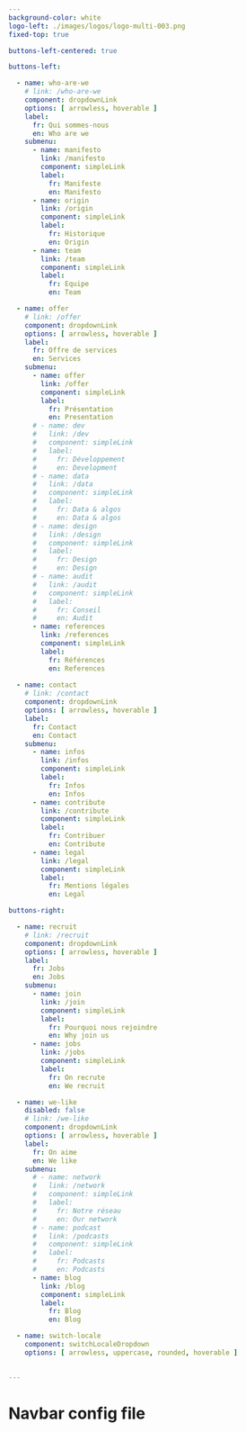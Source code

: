 ```yaml
---
background-color: white
logo-left: ./images/logos/logo-multi-003.png
fixed-top: true

buttons-left-centered: true

buttons-left: 

  - name: who-are-we 
    # link: /who-are-we
    component: dropdownLink
    options: [ arrowless, hoverable ]
    label: 
      fr: Qui sommes-nous
      en: Who are we
    submenu: 
      - name: manifesto
        link: /manifesto
        component: simpleLink
        label: 
          fr: Manifeste
          en: Manifesto
      - name: origin
        link: /origin
        component: simpleLink
        label: 
          fr: Historique
          en: Origin
      - name: team
        link: /team
        component: simpleLink
        label: 
          fr: Equipe
          en: Team

  - name: offer 
    # link: /offer
    component: dropdownLink
    options: [ arrowless, hoverable ]
    label: 
      fr: Offre de services
      en: Services
    submenu: 
      - name: offer
        link: /offer
        component: simpleLink
        label: 
          fr: Présentation
          en: Presentation
      # - name: dev
      #   link: /dev
      #   component: simpleLink
      #   label: 
      #     fr: Développement
      #     en: Development
      # - name: data
      #   link: /data
      #   component: simpleLink
      #   label: 
      #     fr: Data & algos
      #     en: Data & algos
      # - name: design
      #   link: /design
      #   component: simpleLink
      #   label: 
      #     fr: Design
      #     en: Design
      # - name: audit
      #   link: /audit
      #   component: simpleLink
      #   label: 
      #     fr: Conseil
      #     en: Audit
      - name: references
        link: /references
        component: simpleLink
        label: 
          fr: Références
          en: References
  
  - name: contact 
    # link: /contact
    component: dropdownLink
    options: [ arrowless, hoverable ]
    label: 
      fr: Contact
      en: Contact
    submenu: 
      - name: infos
        link: /infos
        component: simpleLink
        label: 
          fr: Infos
          en: Infos
      - name: contribute
        link: /contribute
        component: simpleLink
        label: 
          fr: Contribuer
          en: Contribute
      - name: legal
        link: /legal
        component: simpleLink
        label: 
          fr: Mentions légales
          en: Legal

buttons-right: 

  - name: recruit 
    # link: /recruit
    component: dropdownLink
    options: [ arrowless, hoverable ]
    label: 
      fr: Jobs
      en: Jobs
    submenu: 
      - name: join
        link: /join
        component: simpleLink
        label: 
          fr: Pourquoi nous rejoindre
          en: Why join us
      - name: jobs
        link: /jobs
        component: simpleLink
        label: 
          fr: On recrute
          en: We recruit

  - name: we-like
    disabled: false
    # link: /we-like
    component: dropdownLink
    options: [ arrowless, hoverable ]
    label: 
      fr: On aime
      en: We like
    submenu: 
      # - name: network
      #   link: /network
      #   component: simpleLink
      #   label: 
      #     fr: Notre réseau
      #     en: Our network
      # - name: podcast
      #   link: /podcasts
      #   component: simpleLink
      #   label: 
      #     fr: Podcasts
      #     en: Podcasts
      - name: blog
        link: /blog
        component: simpleLink
        label: 
          fr: Blog
          en: Blog

  - name: switch-locale
    component: switchLocaleDropdown
    options: [ arrowless, uppercase, rounded, hoverable ]
    

--- 
```


# Navbar config file
